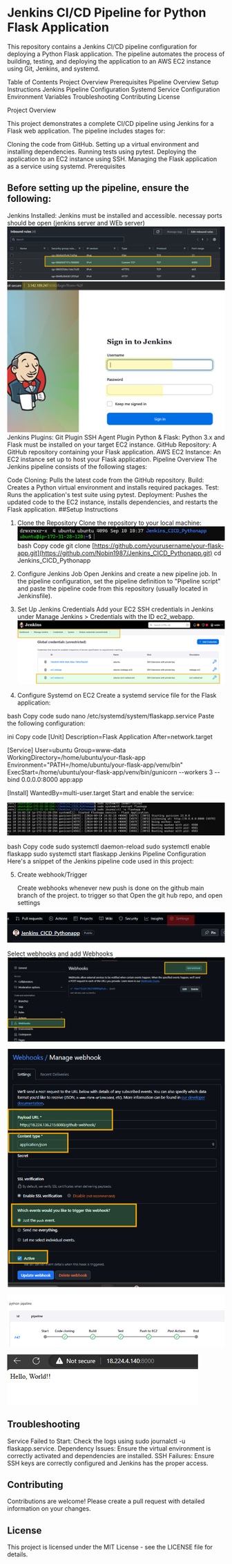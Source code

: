 # Jenkins CI/CD Pipeline for Python Flask Application
This repository contains a Jenkins CI/CD pipeline configuration for deploying a Python Flask application. The pipeline automates the process of building, testing, and deploying the application to an AWS EC2 instance using Git, Jenkins, and systemd.

Table of Contents
Project Overview
Prerequisites
Pipeline Overview
Setup Instructions
Jenkins Pipeline Configuration
Systemd Service Configuration
Environment Variables
Troubleshooting
Contributing
License

Project Overview

This project demonstrates a complete CI/CD pipeline using Jenkins for a Flask web application. The pipeline includes stages for:

Cloning the code from GitHub.
Setting up a virtual environment and installing dependencies.
Running tests using pytest.
Deploying the application to an EC2 instance using SSH.
Managing the Flask application as a service using systemd.
Prerequisites
## Before setting up the pipeline, ensure the following:

Jenkins Installed: Jenkins must be installed and accessible.
necessay ports should be open (jenkins server and WEb server)
![Security port 8080 shoul dbe open for jenkins](images/Security_porti_JENKIN.png)
![Jenkins login page](images/Jenkins_login.png)
Jenkins Plugins:
Git Plugin
SSH Agent Plugin
Python & Flask: Python 3.x and Flask must be installed on your target EC2 instance.
GitHub Repository: A GitHub repository containing your Flask application.
AWS EC2 Instance: An EC2 instance set up to host your Flask application.
Pipeline Overview
The Jenkins pipeline consists of the following stages:

Code Cloning: Pulls the latest code from the GitHub repository.
Build: Creates a Python virtual environment and installs required packages.
Test: Runs the application's test suite using pytest.
Deployment: Pushes the updated code to the EC2 instance, installs dependencies, and restarts the Flask application.
##Setup Instructions
1. Clone the Repository
Clone the repository to your local machine:
![Git clone on server](images/Gitclone.png)
bash
Copy code
git clone [https://github.com/yourusername/your-flask-app.git](https://github.com/Nobin1987/Jenkins_CICD_Pythonapp.git)
cd Jenkins_CICD_Pythonapp

2. Configure Jenkins Job
Open Jenkins and create a new pipeline job.
In the pipeline configuration, set the pipeline definition to "Pipeline script" and paste the pipeline code from this repository (usually located in Jenkinsfile).

3. Set Up Jenkins Credentials
Add your EC2 SSH credentials in Jenkins under Manage Jenkins > Credentials with the ID ec2_webapp.
![Credentials with the ID ec2_webapp](images/Jenkin_cred_id.png)
4. Configure Systemd on EC2
Create a systemd service file for the Flask application:

bash
Copy code
sudo nano /etc/systemd/system/flaskapp.service
Paste the following configuration:

ini
Copy code
[Unit]
Description=Flask Application
After=network.target

[Service]
User=ubuntu
Group=www-data
WorkingDirectory=/home/ubuntu/your-flask-app
Environment="PATH=/home/ubuntu/your-flask-app/venv/bin"
ExecStart=/home/ubuntu/your-flask-app/venv/bin/gunicorn --workers 3 --bind 0.0.0.0:8000 app:app

[Install]
WantedBy=multi-user.target
Start and enable the service:

![Flask Service on server](images/systemd.png)

bash
Copy code
sudo systemctl daemon-reload
sudo systemctl enable flaskapp
sudo systemctl start flaskapp
Jenkins Pipeline Configuration
Here's a snippet of the Jenkins pipeline code used in this project:

5. Create webhook/Trigger

   	Create webhooks whenever new push is done on the github main branch   of the project.
to trigger so that Open the git hub repo, and open settings

![create webhook](images/webbhook1.png)

Select webhooks and add Webhooks
![image](images/webhook2.png)

![image](images/webhook3.png)

![CICD PIPLINE FINAL](images/Pipline_final.png)

![WEBAPP](images/webapp.png)

## Troubleshooting
Service Failed to Start: Check the logs using sudo journalctl -u flaskapp.service.
Dependency Issues: Ensure the virtual environment is correctly activated and dependencies are installed.
SSH Failures: Ensure SSH keys are correctly configured and Jenkins has the proper access.
## Contributing
Contributions are welcome! Please create a pull request with detailed information on your changes.

## License
This project is licensed under the MIT License - see the LICENSE file for details.

